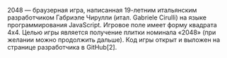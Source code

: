 2048 — браузерная игра, написанная 19-летним итальянским разработчиком Габриэле Чирулли (итал. Gabriele Cirulli) на языке программирования JavaScript. Игровое поле имеет форму квадрата 4x4. Целью игры является получение плитки номинала «2048» (при желании можно продолжить дальше). Код игры открыт и выложен на странице разработчика в GitHub[2].

